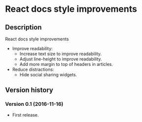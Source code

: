 # React docs style improvements

## Description

React docs style improvements

- Improve readability:
  - Increase text size to improve readability.
  - Adjust line-height to improve readability.
  - Add more margin to top of headers in articles.
- Reduce distractions:
  - Hide social sharing widgets.


## Version history

### Version 0.1 (2016-11-16)
- First release.
